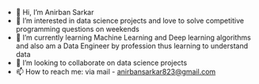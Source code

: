 - 👋 Hi, I’m Anirban Sarkar
- 👀 I’m interested in data science projects and love to solve competitive programming questions on weekends
- 🌱 I’m currently learning Machine Learning and Deep learning algorithms and also am a Data Engineer by profession thus learning to understand data
- 💞️ I’m looking to collaborate on data science projects
- 📫 How to reach me: via mail - anirbansarkar823@gmail.com

<!---
anirbansarkar823/anirbansarkar823 is a ✨ special ✨ repository because its `README.md` (this file) appears on your GitHub profile.
You can click the Preview link to take a look at your changes.
--->
